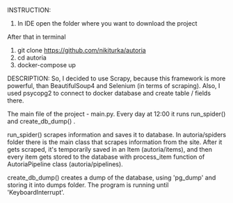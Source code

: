 INSTRUCTION:

1) In IDE open the folder where you want to download the project

After that in terminal

1) git clone https://github.com/nikiturka/autoria 
2) cd autoria
3) docker-compose up

DESCRIPTION:
So, I decided to use Scrapy, because this framework is more powerful, than BeautifulSoup4
and Selenium (in terms of scraping). Also, I used psycopg2 to connect to docker database
and create table / fields there.

The main file of the project - main.py. Every day at 12:00 it runs run_spider() and create_db_dump() .

run_spider() scrapes information and saves it to database. In autoria/spiders folder
there is the main class that scrapes information from the site.
After it gets scraped, it's temporarily saved in an Item (autoria/items), and then every
item gets stored to the database with process_item function of AutoriaPipeline class
(autoria/pipelines).

create_db_dump() creates a dump of the database, using 'pg_dump' and storing it into dumps
folder. The program is running until 'KeyboardInterrupt'.